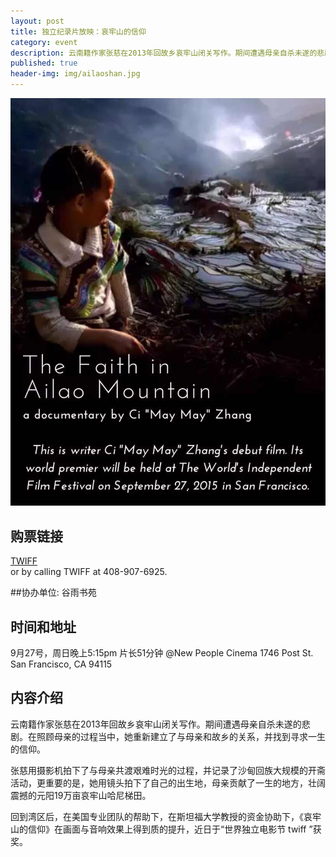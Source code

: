 ```yaml
---
layout: post
title: 独立纪录片放映：哀牢山的信仰
category: event
description: 云南籍作家张慈在2013年回故乡哀牢山闭关写作。期间遭遇母亲自杀未遂的悲剧。在照顾母亲的过程当中，她重新建立了与母亲和故乡的关系，并找到寻求一生的信仰。 
published: true
header-img: img/ailaoshan.jpg 
---
```


![picture](/img/ailao.jpg)

## 购票链接
[TWIFF](http://www.twiff.org/screening-schedule/)  
or by calling TWIFF at 408-907-6925.

##协办单位: 谷雨书苑

## 时间和地址
9月27号，周日晚上5:15pm 片长51分钟 
@New People Cinema
1746 Post St.
San Francisco, CA 94115 

## 内容介绍
云南籍作家张慈在2013年回故乡哀牢山闭关写作。期间遭遇母亲自杀未遂的悲剧。在照顾母亲的过程当中，她重新建立了与母亲和故乡的关系，并找到寻求一生的信仰。

张慈用摄影机拍下了与母亲共渡艰难时光的过程，并记录了沙甸回族大规模的开斋活动，更重要的是，她用镜头拍下了自己的出生地，母亲贡献了一生的地方，壮阔震撼的元阳19万亩哀牢山哈尼梯田。

回到湾区后，在美国专业团队的帮助下，在斯坦福大学教授的资金协助下，《哀牢山的信仰》在画面与音响效果上得到质的提升，近日于“世界独立电影节 twiff ”获奖。
